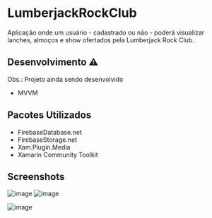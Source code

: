 # LumberjackRockClub

Aplicação onde um usuário - cadastrado ou não - poderá visualizar lanches, almoços e show ofertados pela Lumberjack Rock Club.



## Desenvolvimento ⚠️
Obs.: Projeto ainda sendo desenvolvido

- MVVM


## Pacotes Utilizados
- FirebaseDatabase.net
- FirebaseStorage.net
- Xam.Plugin.Media
- Xamarin Community Toolkit

## Screenshots

![image](https://user-images.githubusercontent.com/15219047/140101005-982ad6e6-9a26-4925-8231-993c4eae4cbd.png)  ![image](https://user-images.githubusercontent.com/15219047/140101267-2ee7025b-24a2-4394-9b2e-8851e6ea548d.png)

![image](https://user-images.githubusercontent.com/15219047/140101410-6eb5d465-592e-4e23-9a22-d43716d02afb.png)


